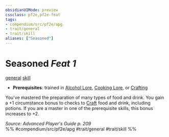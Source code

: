 ```yaml
---
obsidianUIMode: preview
cssclass: pf2e,pf2e-feat
tags:
- compendium/src/pf2e/apg
- trait/general
- trait/skill
aliases: ["Seasoned"]
---
```

# Seasoned  *Feat 1*  
[general](/rules/traits/general.md)  [skill](/rules/traits/skill.md)  

- **Prerequisites**: trained in [Alcohol Lore](/compendium/skills.md#Lore), [Cooking Lore](/compendium/skills.md#Lore), or [Crafting](/compendium/skills.md#Crafting)

You've mastered the preparation of many types of food and drink. You gain a +1 circumstance bonus to checks to [Craft](/rules/actions/craft.md) food and drink, including potions. If you are a master in one of the prerequisite skills, this bonus increases to +2.

*Source: Advanced Player's Guide p. 209*  
%% #compendium/src/pf2e/apg #trait/general #trait/skill %%